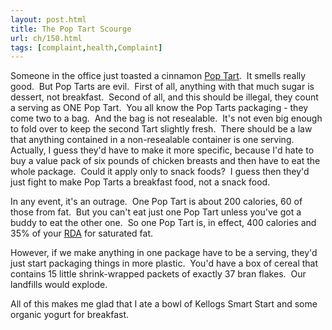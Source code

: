```yaml
---
layout: post.html
title: The Pop Tart Scourge
url: ch/150.html
tags: [complaint,health,Complaint]
---
```

Someone in the office just toasted a cinnamon [Pop Tart](http://www.complainthub.com/www.poptarts.com).  It smells really good.  But Pop Tarts are evil.  First of all, anything with that much sugar is dessert, not breakfast.  Second of all, and this should be illegal, they count a serving as ONE Pop Tart.  You all know the Pop Tarts packaging - they come two to a bag.  And the bag is not resealable.  It's not even big enough to fold over to keep the second Tart slightly fresh.  There should be a law that anything contained in a non-resealable container is one serving.  Actually, I guess they'd have to make it more specific, because I'd hate to buy a value pack of six pounds of chicken breasts and then have to eat the whole package.  Could it apply only to snack foods?  I guess then they'd just fight to make Pop Tarts a breakfast food, not a snack food.

In any event, it's an outrage.  One Pop Tart is about 200 calories, 60 of those from fat.  But you can't eat just one Pop Tart unless you've got a buddy to eat the other one.  So one Pop Tart is, in effect, 400 calories and 35% of your [RDA](http://en.wikipedia.org/wiki/Recommended_Dietary_Allowance) for saturated fat.

However, if we make anything in one package have to be a serving, they'd just start packaging things in more plastic.  You'd have a box of cereal that contains 15 little shrink-wrapped packets of exactly 37 bran flakes.  Our landfills would explode.

All of this makes me glad that I ate a bowl of Kellogs Smart Start and some organic yogurt for breakfast.
